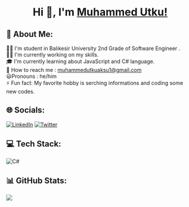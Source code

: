 <h1 align="center">Hi 👋, I'm  <a href="https://github.com/Utcute/">Muhammed Utku!</a> </h1>

## 💫 About Me:
 👨‍🎓 I'm student in Balıkesir University 2nd Grade of Software Engineer .<br> 👨‍💻 I'm currently working on my skills.<br> 🎓 I'm currently learning about JavaScript and C# language.<br> 📱 How to reach me : muhammedutkuaksu1@gmail.com<br> 😃Pronouns : he/him<br> ⚡ Fun fact: My favorite hobby is serching informations and coding some new codes.

## 🌐 Socials:
[![LinkedIn](https://img.shields.io/badge/LinkedIn-%230077B5.svg?logo=linkedin&logoColor=white)](https://www.linkedin.com/in/muhammed-utku-aksu-1a06a8254/) [![Twitter](https://img.shields.io/badge/-Twitter-00acee?style=flat-square&logo=Twitter&logoColor=white)](https://twitter.com/pokemon_last)

## 💻 Tech Stack:
![C#](https://img.shields.io/badge/c%23-%23239120.svg?style=for-the-badge&logo=c-sharp&logoColor=white)

## 📊 GitHub Stats:
<!--![](https://github-readme-stats.vercel.app/api/top-langs?username=Utcute&layout=compact&langs_count=16&theme=dracula)-->
![](https://github-readme-stats.vercel.app/api?username=Utcute&show_icons=true&theme=dracula)
